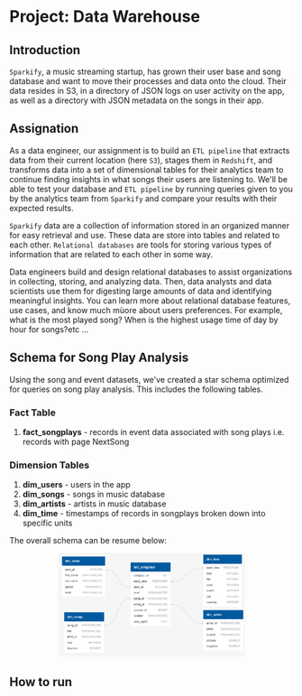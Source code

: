 # Project: Data Warehouse

## Introduction 
``Sparkify``, a music streaming startup, has grown their user base and song database and want to move their processes and data onto the cloud. Their data resides in S3, in a directory of JSON logs on user activity on the app, as well as a directory with JSON metadata on the songs in their app.

## Assignation

As a data engineer, our assignment is to build an ``ETL pipeline`` that extracts data from their current location (here ``S3``), stages them in ``Redshift``, and transforms data into a set of dimensional tables for their analytics team to continue finding insights in what songs their users are listening to. We'll be able to test your database and ``ETL pipeline`` by running queries given to you by the analytics team from ``Sparkify`` and compare your results with their expected results.

``Sparkify`` data are a collection of information stored in an organized manner for easy retrieval and use. These data are store into tables  and related to each other. ``Relational databases`` are tools for storing various types of information that are related to each other in some way. 

 Data engineers build and design relational databases to assist organizations in collecting, storing, and analyzing data. Then, data analysts and data scientists use them for digesting large amounts of data and identifying meaningful insights. You can learn more about relational database features, use cases, and know much mùore about users preferences. For example, what is the most played song? When is the highest usage time of day by hour for songs?etc ...

 ## Schema for Song Play Analysis
 Using the song and event datasets, we've created a star schema optimized for queries on song play analysis. This includes the following tables. 
 ### Fact Table
1. **fact_songplays** - records in event data associated with song plays i.e. records with page NextSong
### Dimension Tables
1. **dim_users** - users in the app
2. **dim_songs** - songs in music database
3. **dim_artists** - artists in music database
4. **dim_time** - timestamps of records in songplays broken down into specific units

The overall schema can be resume below:

<p align="center">
  <img src="./fig/schema.png" alt=".." title="Optional title" width="66%" height="70%"/>  
</p> 

 ## How to run